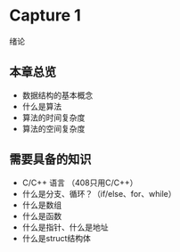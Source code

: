 # Capture 1
绪论

## 本章总览
- 数据结构的基本概念
- 什么是算法
- 算法的时间复杂度
- 算法的空间复杂度

## 需要具备的知识
- C/C++ 语言 （408只用C/C++）
- 什么是分支、循环？（if/else、for、while）
- 什么是数组
- 什么是函数
- 什么是指针、什么是地址
- 什么是struct结构体